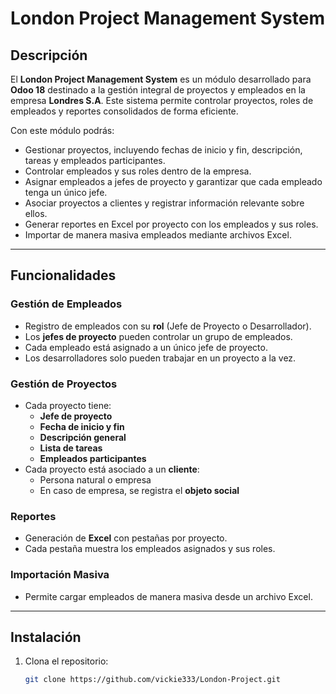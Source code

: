 # London Project Management System

## Descripción

El **London Project Management System** es un módulo desarrollado para **Odoo 18** destinado a la gestión integral de proyectos y empleados en la empresa **Londres S.A**. Este sistema permite controlar proyectos, roles de empleados y reportes consolidados de forma eficiente.

Con este módulo podrás:

- Gestionar proyectos, incluyendo fechas de inicio y fin, descripción, tareas y empleados participantes.
- Controlar empleados y sus roles dentro de la empresa.
- Asignar empleados a jefes de proyecto y garantizar que cada empleado tenga un único jefe.
- Asociar proyectos a clientes y registrar información relevante sobre ellos.
- Generar reportes en Excel por proyecto con los empleados y sus roles.
- Importar de manera masiva empleados mediante archivos Excel.

---

## Funcionalidades

### Gestión de Empleados

- Registro de empleados con su **rol** (Jefe de Proyecto o Desarrollador).
- Los **jefes de proyecto** pueden controlar un grupo de empleados.
- Cada empleado está asignado a un único jefe de proyecto.
- Los desarrolladores solo pueden trabajar en un proyecto a la vez.

### Gestión de Proyectos

- Cada proyecto tiene:
  - **Jefe de proyecto**
  - **Fecha de inicio y fin**
  - **Descripción general**
  - **Lista de tareas**
  - **Empleados participantes**
- Cada proyecto está asociado a un **cliente**:
  - Persona natural o empresa
  - En caso de empresa, se registra el **objeto social**

### Reportes

- Generación de **Excel** con pestañas por proyecto.
- Cada pestaña muestra los empleados asignados y sus roles.

### Importación Masiva

- Permite cargar empleados de manera masiva desde un archivo Excel.

---

## Instalación

1. Clona el repositorio:

   ```bash
   git clone https://github.com/vickie333/London-Project.git
